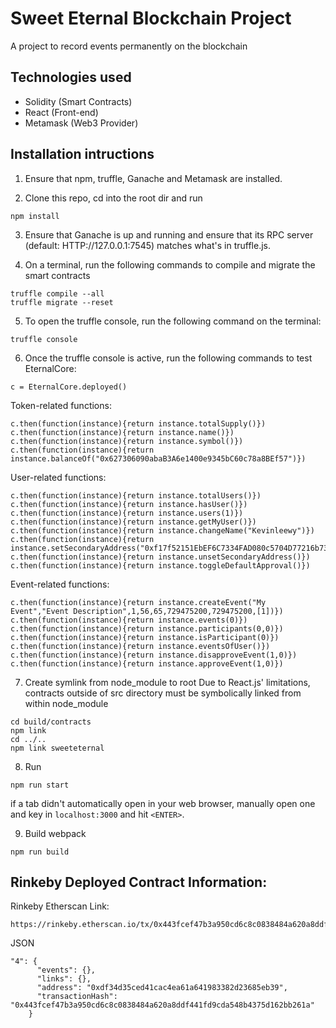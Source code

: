 # Sweet Eternal Blockchain Project

A project to record events permanently on the blockchain

## Technologies used

* Solidity (Smart Contracts)
* React (Front-end)
* Metamask (Web3 Provider)

## Installation intructions

1. Ensure that npm, truffle, Ganache and Metamask are installed.

2. Clone this repo, cd into the root dir and run
```
npm install
```

3. Ensure that Ganache is up and running and ensure that its RPC server (default: HTTP://127.0.0.1:7545) matches what's in truffle.js.

4. On a terminal, run the following commands to compile and migrate the smart contracts
```
truffle compile --all
truffle migrate --reset
```

5. To open the truffle console, run the following command on the terminal:
```
truffle console
```

6. Once the truffle console is active, run the following commands to test EternalCore:
```
c = EternalCore.deployed()
```
Token-related functions:
```
c.then(function(instance){return instance.totalSupply()})
c.then(function(instance){return instance.name()})
c.then(function(instance){return instance.symbol()})
c.then(function(instance){return instance.balanceOf("0x627306090abaB3A6e1400e9345bC60c78a8BEf57")})
```
User-related functions:
```
c.then(function(instance){return instance.totalUsers()})
c.then(function(instance){return instance.hasUser()})
c.then(function(instance){return instance.users(1)})
c.then(function(instance){return instance.getMyUser()})
c.then(function(instance){return instance.changeName("Kevinleewy")})
c.then(function(instance){return instance.setSecondaryAddress("0xf17f52151EbEF6C7334FAD080c5704D77216b732")})
c.then(function(instance){return instance.unsetSecondaryAddress()})
c.then(function(instance){return instance.toggleDefaultApproval()})
```
Event-related functions:
```
c.then(function(instance){return instance.createEvent("My Event","Event Description",1,56,65,729475200,729475200,[1])})
c.then(function(instance){return instance.events(0)})
c.then(function(instance){return instance.participants(0,0)})
c.then(function(instance){return instance.isParticipant(0)})
c.then(function(instance){return instance.eventsOfUser()})
c.then(function(instance){return instance.disapproveEvent(1,0)})
c.then(function(instance){return instance.approveEvent(1,0)})
```

7. Create symlink from node_module to root
Due to React.js' limitations, contracts outside of src directory must be symbolically linked from within node_module
```
cd build/contracts
npm link
cd ../..
npm link sweeteternal
```

8. Run
```
npm run start
```
if a tab didn't automatically open in your web browser, manually open one and key in `localhost:3000` and hit `<ENTER>`.

9. Build webpack
```
npm run build
```

## Rinkeby Deployed Contract Information:

Rinkeby Etherscan Link:
```
https://rinkeby.etherscan.io/tx/0x443fcef47b3a950cd6c8c0838484a620a8ddf441fd9cda548b4375d162bb261a
```

JSON
```
"4": {
      "events": {},
      "links": {},
      "address": "0xdf34d35ced41cac4ea61a641983382d23685eb39",
      "transactionHash": "0x443fcef47b3a950cd6c8c0838484a620a8ddf441fd9cda548b4375d162bb261a"
    }
```
